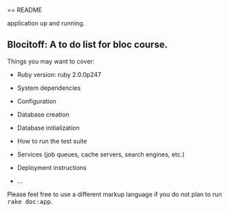 == README

application up and running.
## Blocitoff: A to do list for bloc course.
 
Things you may want to cover:

* Ruby version: ruby 2.0.0p247

* System dependencies

* Configuration

* Database creation

* Database initialization

* How to run the test suite

* Services (job queues, cache servers, search engines, etc.)

* Deployment instructions
	
* ...


Please feel free to use a different markup language if you do not plan to run
<tt>rake doc:app</tt>.
